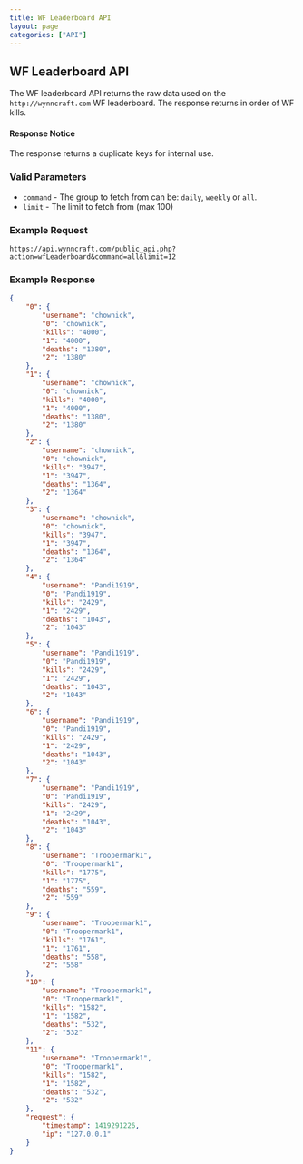 ```yaml
---
title: WF Leaderboard API
layout: page
categories: ["API"]
---
```


## WF Leaderboard API
The WF leaderboard API returns the raw data used on the `http://wynncraft.com` WF leaderboard. The response returns in order of WF kills.

#### Response Notice
The response returns a duplicate keys for internal use.

### Valid Parameters
* `command` - The group to fetch from can be: `daily`, `weekly` or `all`.
* `limit` - The limit to fetch from (max 100)

### Example Request
`https://api.wynncraft.com/public_api.php?action=wfLeaderboard&command=all&limit=12`

### Example Response
```json
{
    "0": {
        "username": "chownick",
        "0": "chownick",
        "kills": "4000",
        "1": "4000",
        "deaths": "1380",
        "2": "1380"
    },
    "1": {
        "username": "chownick",
        "0": "chownick",
        "kills": "4000",
        "1": "4000",
        "deaths": "1380",
        "2": "1380"
    },
    "2": {
        "username": "chownick",
        "0": "chownick",
        "kills": "3947",
        "1": "3947",
        "deaths": "1364",
        "2": "1364"
    },
    "3": {
        "username": "chownick",
        "0": "chownick",
        "kills": "3947",
        "1": "3947",
        "deaths": "1364",
        "2": "1364"
    },
    "4": {
        "username": "Pandi1919",
        "0": "Pandi1919",
        "kills": "2429",
        "1": "2429",
        "deaths": "1043",
        "2": "1043"
    },
    "5": {
        "username": "Pandi1919",
        "0": "Pandi1919",
        "kills": "2429",
        "1": "2429",
        "deaths": "1043",
        "2": "1043"
    },
    "6": {
        "username": "Pandi1919",
        "0": "Pandi1919",
        "kills": "2429",
        "1": "2429",
        "deaths": "1043",
        "2": "1043"
    },
    "7": {
        "username": "Pandi1919",
        "0": "Pandi1919",
        "kills": "2429",
        "1": "2429",
        "deaths": "1043",
        "2": "1043"
    },
    "8": {
        "username": "Troopermark1",
        "0": "Troopermark1",
        "kills": "1775",
        "1": "1775",
        "deaths": "559",
        "2": "559"
    },
    "9": {
        "username": "Troopermark1",
        "0": "Troopermark1",
        "kills": "1761",
        "1": "1761",
        "deaths": "558",
        "2": "558"
    },
    "10": {
        "username": "Troopermark1",
        "0": "Troopermark1",
        "kills": "1582",
        "1": "1582",
        "deaths": "532",
        "2": "532"
    },
    "11": {
        "username": "Troopermark1",
        "0": "Troopermark1",
        "kills": "1582",
        "1": "1582",
        "deaths": "532",
        "2": "532"
    },
    "request": {
        "timestamp": 1419291226,
        "ip": "127.0.0.1"
    }
}
```
